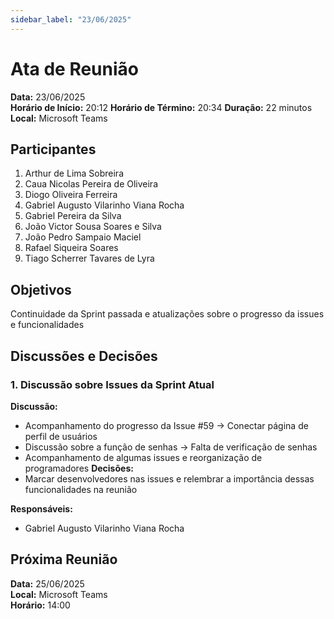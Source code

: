 ```yaml
---
sidebar_label: "23/06/2025"
---
```


# Ata de Reunião

**Data:** 23/06/2025  
**Horário de Início:** 20:12
**Horário de Término:** 20:34
**Duração:**  22 minutos
**Local:** Microsoft Teams

## Participantes
1. Arthur de Lima Sobreira
2. Caua Nicolas Pereira de Oliveira
3. Diogo Oliveira Ferreira
4. Gabriel Augusto Vilarinho Viana Rocha
5. Gabriel Pereira da Silva
6. João Victor Sousa Soares e Silva
7. João Pedro Sampaio Maciel
8. Rafael Siqueira Soares
9. Tiago Scherrer Tavares de Lyra

## Objetivos
Continuidade da Sprint passada e atualizações sobre o progresso da issues e funcionalidades

## Discussões e Decisões

### 1. Discussão sobre Issues da Sprint Atual
**Discussão:**
- Acompanhamento do progresso da Issue #59 -> Conectar página de perfil de usuários 
- Discussão sobre a função de senhas -> Falta de verificação de senhas 
- Acompanhamento de algumas issues e reorganização de programadores 
**Decisões:**
- Marcar desenvolvedores nas issues e relembrar a importância dessas funcionalidades na reunião

**Responsáveis:**
- Gabriel Augusto Vilarinho Viana Rocha


## Próxima Reunião
**Data:** 25/06/2025  
**Local:** Microsoft Teams  
**Horário:** 14:00
